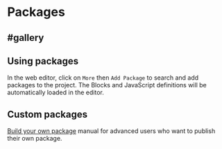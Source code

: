 # Packages

## #gallery

## Using packages

In the web editor, click on ``More`` then ``Add Package`` to search and add packages to the project.
The Blocks and JavaScript definitions will be automatically loaded in the editor.

## Custom packages

[Build your own package](/packages/build-your-own) manual for advanced users who want to publish their own package.
